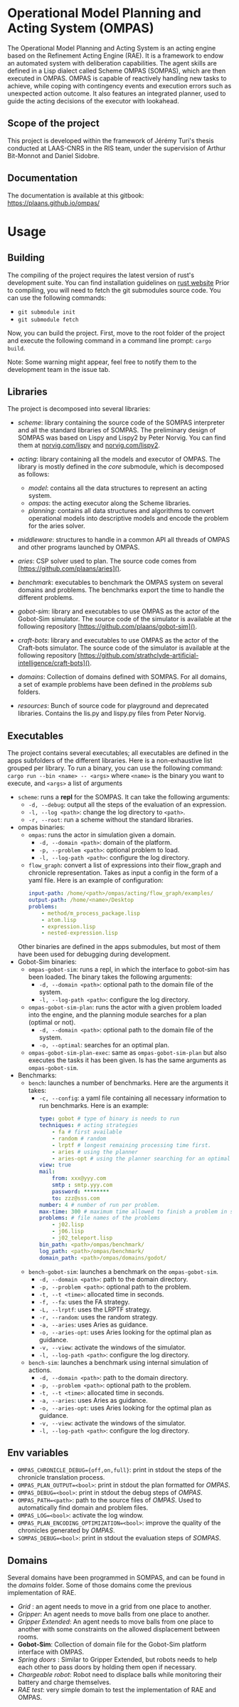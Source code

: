 # Operational Model Planning and Acting System (OMPAS)

The Operational Model Planning and Acting System is an acting engine based on the Refinement Acting Engine (RAE).
It is a framework to endow an automated system with deliberation capabilities.
The agent skills are defined in a Lisp dialect called Scheme OMPAS (SOMPAS), which are then executed in OMPAS.
OMPAS is capable of reactively handling new tasks to achieve, while coping with contingency events and execution errors such as unexpected action outcome.
It also features an integrated planner, used to guide the acting decisions of the executor with lookahead.

## Scope of the project
This project is developed within the framework of Jérémy Turi's thesis conducted at LAAS-CNRS in the RIS team, under the supervision of Arthur Bit-Monnot and Daniel Sidobre. 

## Documentation
The documentation is available at this gitbook: https://plaans.github.io/ompas/

# Usage

## Building

The compiling of the project requires the latest version of rust's development suite.
You can find installation guidelines on [rust website](https://www.rust-lang.org/tools/install)
Prior to compiling, you will need to fetch the git submodules source code. You can use the following commands:
- `git submodule init`
- `git submodule fetch`


Now, you can build the project. First, move to the root folder of the project and execute the following command in a command line prompt: `cargo build`.

Note: Some warning might appear, feel free to notify them to the development team in the issue tab.
## Libraries
The project is decomposed into several libraries:
- *scheme*: library containing the source code of the SOMPAS interpreter and all the standard libraries of SOMPAS. The preliminary design of SOMPAS was based on Lispy and Lispy2 by Peter Norvig. You can find them at [norvig.com/lispy](https://norvig.com/lispy.html) and [norvig.com/lispy2](https://norvig.com/lispy2.html).

- *acting*: library containing all the models and executor of OMPAS.
The library is mostly defined in the *core* submodule, which is decomposed as follows:
    - *model*: contains all the data structures to represent an acting system.
    - *ompas*: the acting executor along the Scheme libraries.
    - *planning*: contains all data structures and algorithms to convert operational models into descriptive models and encode the problem for the aries solver.
- *middleware*: structures to handle in a common API all threads of OMPAS and other programs launched by OMPAS.
- *aries*: CSP solver used to plan. The source code comes from [https://github.com/plaans/aries]().
- *benchmark*: executables to benchmark the OMPAS system on several domains and problems. The benchmarks export the time to handle the different problems.
- *gobot-sim*: library and executables to use OMPAS as the actor of the Gobot-Sim simulator. The source code of the simulator is available at the following repository [https://github.com/plaans/gobot-sim]().
- *craft-bots*: library and executables to use OMPAS as the actor of the Craft-bots simulator. The source code of the simulator is available at the following repository [https://github.com/strathclyde-artificial-intelligence/craft-bots]().
- *domains*: Collection of domains defined with SOMPAS. For all domains, a set of example problems have been defined in the *problems* sub folders.
- *resources*: Bunch of source code for playground and deprecated libraries. Contains the lis.py and lispy.py files from Peter Norvig.

## Executables
The project contains several executables; all executables are defined in the apps subfolders of the different libraries. Here is a non-exhaustive list grouped per library.
To run a binary, you can use the following command: `cargo run --bin <name> -- <args>` where `<name>` is the binary you want to execute, and `<args>` a list of arguments
- `scheme`: runs a **repl** for the SOMPAS. It can take the following arguments:
    - `-d, --debug`: output all the steps of the evaluation of an expression.
    - `-l, --log <path>`: change the log directory to `<path>`.
    - `-r, --root`: run a scheme without the standard libraries.
- ompas binaries:
    - `ompas`: runs the actor in simulation given a domain.
        - `-d, --domain <path>`: domain of the platform.
        - `-p, --problem <path>`: optional problem to load.
        - `-l, --log-path <path>`: configure the log directory.
    - `flow_graph`: convert a list of expressions into their flow_graph and chronicle representation. Takes as input a config in the form of a yaml file.
    Here is an example of configuration:
        ```yaml
        input-path: /home/<path>/ompas/acting/flow_graph/examples/
        output-path: /home/<name>/Desktop
        problems:
            - method/m_process_package.lisp
            - atom.lisp
            - expression.lisp
            - nested-expression.lisp
        ```
    Other binaries are defined in the apps submodules, but most of them have been used for debugging during development.
- Gobot-Sim binaries:
    - `ompas-gobot-sim`: runs a repl, in which the interface to gobot-sim has been loaded. The binary takes the following arguments: 
        - `-d, --domain <path>`: optional path to the domain file of the system.
        - `-l, --log-path <path>`: configure the log directory.
    - `ompas-gobot-sim-plan`: runs the actor with a given problem loaded into the engine, and the planning module searches for a plan (optimal or not).
        - `-d, --domain <path>`: optional path to the domain file of the system.
        - `-o, --optimal`: searches for an optimal plan.
    - `ompas-gobot-sim-plan-exec`: same as `ompas-gobot-sim-plan` but also executes the tasks it has been given. Is has the same arguments as `ompas-gobot-sim`.
- Benchmarks: 
    - `bench`: launches a number of benchmarks. Here are the arguments it takes:
        - `-c, --config`: a yaml file containing all necessary information to run benchmarks. Here is an example:
            ```yaml
            type: gobot # type of binary is needs to run
            techniques: # acting strategies
                - fa # first available
                - random # random
                - lrptf # longest remaining processing time first.
                - aries # using the planner
                - aries-opt # using the planner searching for an optimal plan
            view: true
            mail:
                from: xxx@yyy.com
                smtp : smtp.yyy.com
                password: ********
                to: zzz@sss.com
            number: 4 # number of run per problem.
            max-time: 300 # maximum time allowed to finish a problem in seconds.
            problems: # file names of the problems
                - j02.lisp
                - j06.lisp
                - j02_teleport.lisp
            bin_path: <path>/ompas/benchmark/
            log_path: <path>/ompas/benchmark/
            domain_path: <path>/ompas/domains/godot/
            ```
    - `bench-gobot-sim`: launches a benchmark on the `ompas-gobot-sim`.
        - `-d, --domain <path>`: path to the domain directory. 
        - `-p, --problem <path>`: optional path to the problem.
        - `-t, --t <time>`: allocated time in seconds.
        - `-f, --fa`: uses the FA strategy.
        - `-L, --lrptf`: uses the LRPTF strategy.
        - `-r, --random`: uses the random strategy.
        - `-a, --aries`: uses Aries as guidance.
        - `-o, --aries-opt`: uses Aries looking for the optimal plan as guidance.
        - `-v, --view`: activate the windows of the simulator.
        - `-l, --log-path <path>`: configure the log directory.
    - `bench-sim`: launches a benchmark using internal simulation of actions.
        - `-d, --domain <path>`: path to the domain directory. 
        - `-p, --problem <path>`: optional path to the problem.
        - `-t, --t <time>`: allocated time in seconds.
        - `-a, --aries`: uses Aries as guidance.
        - `-o, --aries-opt`: uses Aries looking for the optimal plan as guidance.
        - `-v, --view`: activate the windows of the simulator.
        - `-l, --log-path <path>`: configure the log directory.


## Env variables
- `OMPAS_CHRONICLE_DEBUG={off,on,full}`: print in stdout the steps of the chronicle translation process.
- `OMPAS_PLAN_OUTPUT=<bool>`: print in stdout the plan formatted for *OMPAS*.
- `OMPAS_DEBUG=<bool>`: print in stdout the debug steps of *OMPAS*.
- `OMPAS_PATH=<path>`: path to the source files of *OMPAS*. Used to automatically find domain and problem files. 
- `OMPAS_LOG=<bool>`: activate the log window.
- `OMPAS_PLAN_ENCODING_OPTIMIZATION=<bool>`: improve the quality of the chronicles generated by *OMPAS*.
- `SOMPAS_DEBUG=<bool>`: print in stdout the evaluation steps of *SOMPAS*.

## Domains
Several domains have been programmed in SOMPAS, and can be found in the *domains* folder. Some of those domains come the previous implementation of RAE. 
- *Grid* : an agent needs to move in a grid from one place to another.
- *Gripper*: An agent needs to move balls from one place to another.
- *Gripper Extended*: An agent needs to move balls from one place to another with some constraints on the allowed displacement between rooms.
- **Gobot-Sim**: Collection of domain file for the Gobot-Sim platform interface with OMPAS.
- *Spring doors* : Similar to Gripper Extended, but robots needs to help each other to pass doors by holding them open if necessary.
- *Chargeable robot*: Robot need to displace balls while monitoring their battery and charge themselves.
- *RAE test*: very simple domain to test the implementation of RAE and OMPAS.


